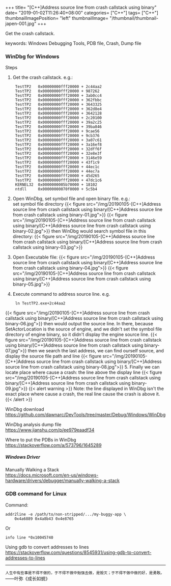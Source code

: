 +++
title= "[C++]Address source line from crash callstack using binary"
date= "2019-01-02T11:26:40+08:00"
categories= ["C++"]
tags= ["C++"]
thumbnailImagePosition= "left"
thumbnailImage= "/thumbnail/thumbnail-japen-001.jpg"
+++

Get the crash callstack.  

<!--more-->

keywords: Windows Debugging Tools, PDB file, Crash, Dump file

### WinDbg for Windows

Steps

1. Get the crash callstack. e.g.:

		TestTP2   0x00000000fff20000 + 2c44aa2 
		TestTP2   0x00000000fff20000 + 987262  
		TestTP2   0x00000000fff20000 + 3ab0cc4 
		TestTP2   0x00000000fff20000 + 362fbbc 
		TestTP2   0x00000000fff20000 + 3643325 
		TestTP2   0x00000000fff20000 + 362d8e4 
		TestTP2   0x00000000fff20000 + 3642128 
		TestTP2   0x00000000fff20000 + 2c20100 
		TestTP2   0x00000000fff20000 + 39a2c25 
		TestTP2   0x00000000fff20000 + 39ba846 
		TestTP2   0x00000000fff20000 + 9cae56  
		TestTP2   0x00000000fff20000 + 9cb376  
		TestTP2   0x00000000fff20000 + 3a07c61 
		TestTP2   0x00000000fff20000 + 3a16ef8 
		TestTP2   0x00000000fff20000 + 32dff6f 
		TestTP2   0x00000000fff20000 + 32e8e3f 
		TestTP2   0x00000000fff20000 + 3146e59 
		TestTP2   0x00000000fff20000 + 43f1c9  
		TestTP2   0x00000000fff20000 + 44ec1c  
		TestTP2   0x00000000fff20000 + 44ec7a  
		TestTP2   0x00000000fff20000 + 45d265  
		TestTP2   0x00000000fff20000 + 47dc1c6 
		KERNEL32  0x0000000005b70000 + 18102   
		ntdll     0x00000000070f0000 + 5c5b4   

2. Open WinDbg, set symbol file and open binary file. e.g.:  
set symbol file directory
{{< figure src="/img/20190105-[C++]Address source line from crash callstack using binary/[C++]Address source line from crash callstack using binary-01.jpg">}}
{{< figure src="/img/20190105-[C++]Address source line from crash callstack using binary/[C++]Address source line from crash callstack using binary-02.jpg">}}
then WinDbg would search symbol file in this directory:
{{< figure src="/img/20190105-[C++]Address source line from crash callstack using binary/[C++]Address source line from crash callstack using binary-03.jpg">}}
3. Open Executable file:
{{< figure src="/img/20190105-[C++]Address source line from crash callstack using binary/[C++]Address source line from crash callstack using binary-04.jpg">}}
{{< figure src="/img/20190105-[C++]Address source line from crash callstack using binary/[C++]Address source line from crash callstack using binary-05.jpg">}}
4. Execute command to address source line. e.g. 

		ln TestTP2.exe+2c44aa2
{{< figure src="/img/20190105-[C++]Address source line from crash callstack using binary/[C++]Address source line from crash callstack using binary-06.jpg">}}
then would output the source line. In there, because SetActorLocation is the source of engine, and we didn't set the symbol file directory of engine binary, so it didn't display the engine source line.
{{< figure src="/img/20190105-[C++]Address source line from crash callstack using binary/[C++]Address source line from crash callstack using binary-07.jpg">}}
then we search the last address, we can find ourself source, and display the source file path and line
{{< figure src="/img/20190105-[C++]Address source line from crash callstack using binary/[C++]Address source line from crash callstack using binary-08.jpg">}}
5. Finally we can locate place where cause a crash: the line above the display line 
{{< figure src="/img/20190105-[C++]Address source line from crash callstack using binary/[C++]Address source line from crash callstack using binary-09.jpg">}}
{{< alert warning >}}
Note: the line displayed in WinDbg isn't the exact place where cause a crash, the real line cause the crash is above it.
{{< /alert >}}

WinDbg download  
https://github.com/dawnarc/DevTools/tree/master/Debug/Windows/WinDbg

WinDbg analysis dump file  
https://www.jianshu.com/p/ee979eaadf34

Where to put the PDBs in WinDbg  
https://stackoverflow.com/a/573796/1645289

##### Windows Driver

Manually Walking a Stack  
https://docs.microsoft.com/en-us/windows-hardware/drivers/debugger/manually-walking-a-stack

### GDB command for Linux

Command:

	addr2line -e /path/to/non-stripped/.../my-buggy-app \
		0x4a6889 0x4a8b43 0x4e8765

Or
		
	info line *0x10045740

Using gdb to convert addresses to lines  
https://stackoverflow.com/questions/8545931/using-gdb-to-convert-addresses-to-lines

***
`人生中有些事是不得不做的，于不得不做中勉强去做，是毁灭；于不得不做中做的好，是勇敢。` ——叶弥《成长如蜕》